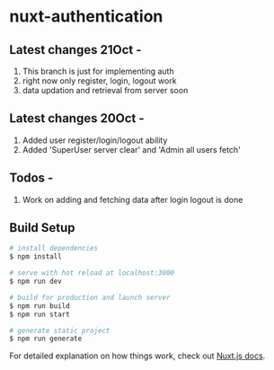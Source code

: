 # nuxt-authentication

## Latest changes 21Oct -

1. This branch is just for implementing auth
2. right now only register, login, logout work
3. data updation and retrieval from server soon

## Latest changes 20Oct -

1. Added user register/login/logout ability
2. Added 'SuperUser server clear' and 'Admin all users fetch'

## Todos -

1. Work on adding and fetching data after login logout is done

## Build Setup

```bash
# install dependencies
$ npm install

# serve with hot reload at localhost:3000
$ npm run dev

# build for production and launch server
$ npm run build
$ npm run start

# generate static project
$ npm run generate
```

For detailed explanation on how things work, check out [Nuxt.js docs](https://nuxtjs.org).
